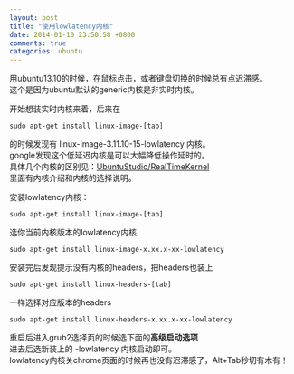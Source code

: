 ```yaml
---
layout: post
title: "使用lowlatency内核"
date: 2014-01-10 23:50:58 +0800
comments: true
categories: ubuntu
---
```

用ubuntu13.10的时候，在鼠标点击，或者键盘切换的时候总有点迟滞感。  
这个是因为ubuntu默认的generic内核是非实时内核。  

开始想装实时内核来着，后来在

    sudo apt-get install linux-image-[tab]

的时候发现有 linux-image-3.11.10-15-lowlatency 内核。  
google发现这个低延迟内核是可以大幅降低操作延时的。  
具体几个内核的区别见：[UbuntuStudio/RealTimeKernel](https://help.ubuntu.com/community/UbuntuStudio/RealTimeKernel)  
里面有内核介绍和内核的选择说明。  

安装lowlatency内核：

    sudo apt-get install linux-image-[tab]

选你当前内核版本的lowlatency内核

    sudo apt-get install linux-image-x.xx.x-xx-lowlatency

安装完后发现提示没有内核的headers，把headers也装上

    sudo apt-get install linux-headers-[tab]

一样选择对应版本的headers

    sudo apt-get install linux-headers-x.xx.x-xx-lowlatency

重启后进入grub2选择页的时候选下面的**高级启动选项**  
进去后选新装上的 -lowlatency 内核启动即可。  
lowlatency内核关chrome页面的时候再也没有迟滞感了，Alt+Tab秒切有木有！  

